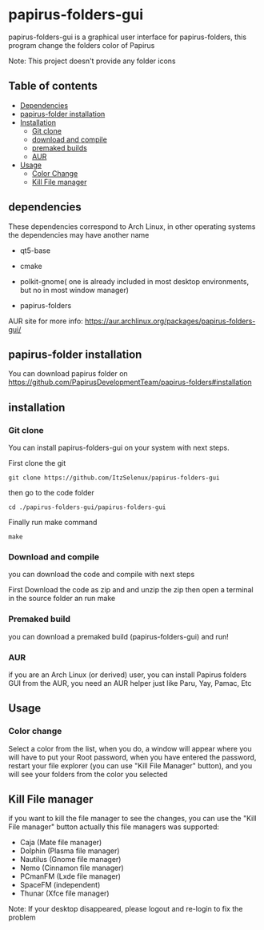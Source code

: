 # papirus-folders-gui
papirus-folders-gui is a graphical user interface for papirus-folders, this program change the folders color of Papirus

Note: This project doesn't provide any folder icons
## Table of contents

- [Dependencies](#dependencies)
- [papirus-folder installation](#papirus-folder-installation)
- [Installation](#installation)
    - [Git clone]( #git-clone)
    - [download and compile](#download-and-compile)
    - [premaked builds](#premaked-build)
    - [AUR](#aur)
- [Usage](#usage)
    - [Color Change](#color-change)
    - [Kill File manager](#kill-file-manager)

## dependencies
  These dependencies correspond to Arch Linux, in other operating systems the dependencies may have another name
     
   - qt5-base
   
   - cmake 

   - polkit-gnome( one is already included in most desktop environments, but no in most window manager)

   - papirus-folders

   AUR site for more info: <a href=”url”>https://aur.archlinux.org/packages/papirus-folders-gui/</a>
## papirus-folder installation
 You can download papirus folder on <a href=”url”>https://github.com/PapirusDevelopmentTeam/papirus-folders#installation</a>
 
 ## installation
   ### Git clone
   You can install papirus-folders-gui on your system with next steps.
       
   First clone the git 
  ```
git clone https://github.com/ItzSelenux/papirus-folders-gui
```
  then go to the code folder
  ```
  cd ./papirus-folders-gui/papirus-folders-gui
  ```
  Finally run make command
  ```
  make
  ```
  ### Download and compile
   you can download the code and compile with next steps
    
   First Download the code as zip and and unzip the zip
   then open a terminal in the source folder an run make
  ### Premaked build
   you can download a premaked build (papirus-folders-gui) and run!
   ### AUR
  if you are an Arch Linux (or derived) user, you can install Papirus folders GUI from the AUR, you need an AUR helper just like Paru, Yay, Pamac, Etc
    
 ## Usage
  ### Color change
  Select a color from the list, when you do, a window will appear where you will have to put your Root password, when you have entered the password, 
  restart your file explorer (you can use "Kill File Manager" button), and you will see your folders from the color you selected
   
  ## Kill File manager
   if you want to kill the file manager to see the changes, you can use the "Kill File manager" button
   actually this file managers was supported:
   - Caja (Mate file manager)
   - Dolphin (Plasma file manager)
   - Nautilus (Gnome file manager)
   - Nemo (Cinnamon file manager)
   - PCmanFM (Lxde file manager)
   - SpaceFM (independent)
   - Thunar (Xfce file manager)

   Note: If your desktop disappeared, please logout and re-login to fix the problem
